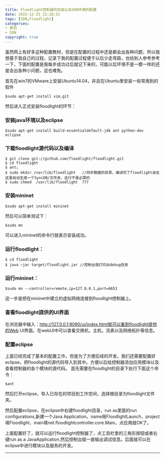 ```yaml
---
title: Floodlight控制器的安装以及SDN环境的配置
date: 2015-12-25 22:28:51
tags: [SDN,Floodlight]
categories: 
- 原创
- SDN
copyright: true
---
```

虽然网上有好多这种配置教材，但是在配置的过程中还是都会出各种问题，所以我想基于我自己的过程，记录下我的配置过程便于以后少走弯路，也给别人参考参考一下，下面的配置是我每步成功过后就记下来的，可能以后环境不是一模一样的还是会出各种小问题，这也难免。

首先在win7的VMware上安装Ubuntu14.04，并且在Ubuntu里安装一些常用到的软件
```
$sudo apt-get install vim,git
```
然后进入正式安装floodlight的环节：
### 安装java环境以及eclipse
```
$sudo apt-get install build-essentialdefault-jdk ant python-dev eclipse
```
### 下载floodlight源代码以及编译
```
$ git clone git://github.com/floodlight/floodlight.git 
$ cd floodlight 
$ ant; 
$ sudo mkdir /var/lib/floodlight   //同步数据的目录，编译完了floodlight会在这里自动生成一个SyncDB/文件夹，这行不是必需的
$ sudo chmod  /var/lib/floodlight  777
```
### 安装mininet
```
$sudo apt-get install mininet
```
然后可以简单测试下：
```
$sudo mn
```
可以进入mininet的命令行就表示安装成功。
### 运行floodlight：
```
$ cd floodlight
$ java –jar target/floodlight.jar //控制台就打印出debug信息
```
### 运行mininet：
```
$sudo mn --controller=remote,ip=127.0.0.1,port=6653
```
这一步是把在mininet中建立的虚拟网络连接到floodlight控制器上。
### 查看floodlight提供的UI界面
在浏览器中输入：http://127.0.0.1:8080/ui/index.html就可以看到floodlight提供的Web UI界面。在webUI中可以查看交换机，主机，流表以及网络拓扑等信息。
### 配置eclipse
上面已经完成了基本的配置工作，但是为了方便后续的开发，我们还需要配置好eclipse，把floodlight的源代码导入到其中。方便以后给控制器添加应用模块以及查看控制器的各个模块的源代码。
首先需要在floodlight的目录下执行下面这个命令：
```
$ant
```
然后打开eclipse，导入已存在的项目到工作空间，选择根目录为floodlight文件夹。

然后配置eclipse，在eclipse中右键floodlight目录，run as里面的run configurations,新建一个Java Application，name用FloodlightLaunch，project填Floodlight，main填net.floodlightcontroller.core.Main，点应用就OK了。

上面配置好了，就可以运行floodlight控制器了，点工具栏里的三角形按钮或者右键run as a JavaApplication,然后控制台就一直输出调试信息。后面就可以在eclipse中进行模块以及服务的开发。

***